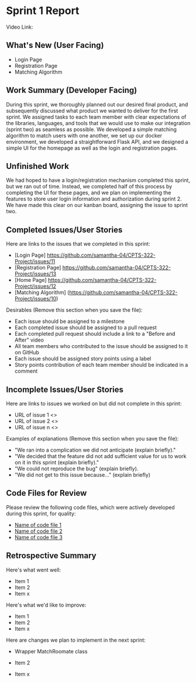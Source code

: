 # Sprint 1 Report 
Video Link: 
## What's New (User Facing)
 * Login Page
 * Registration Page
 * Matching Algorithm

## Work Summary (Developer Facing)
During this sprint, we thoroughly planned out our desired final product, and subsequently discussed what product we wanted to deliver for the first sprint. We assigned tasks to each team member with clear expectations of the libraries, languages, and tools that we would use to make our integration (sprint two) as seamless as possible. We developed a simple matching algorithm to match users with one another, we set up our docker environment, we developed a straightforward Flask API, and we designed a simple UI for the homepage as well as the login and registration pages.
## Unfinished Work
We had hoped to have a login/registration mechanism completed this sprint, but we ran out of time. Instead, we completed half of this process by completing the UI for these pages, and we plan on implementing the features to store user login information and authorization during sprint 2. We have made this clear on our kanban board, assigning the issue to sprint two. 

## Completed Issues/User Stories
Here are links to the issues that we completed in this sprint:

 * [Login Page] https://github.com/samantha-04/CPTS-322-Project/issues/11
 * [Registration Page] https://github.com/samantha-04/CPTS-322-Project/issues/13
 * [Home Page] https://github.com/samantha-04/CPTS-322-Project/issues/12
 * [Matching Algorithm] (https://github.com/samantha-04/CPTS-322-Project/issues/10)

 Desirables (Remove this section when you save the file):
  * Each issue should be assigned to a milestone
  * Each completed issue should be assigned to a pull request
  * Each completed pull request should include a link to a "Before and After" video
  * All team members who contributed to the issue should be assigned to it on GitHub
  * Each issue should be assigned story points using a label
  * Story points contribution of each team member should be indicated in a comment
 
 ## Incomplete Issues/User Stories
 Here are links to issues we worked on but did not complete in this sprint:
 
 * URL of issue 1 <<One sentence explanation of why issue was not completed>>
 * URL of issue 2 <<One sentence explanation of why issue was not completed>>
 * URL of issue n <<One sentence explanation of why issue was not completed>>
 
 Examples of explanations (Remove this section when you save the file):
  * "We ran into a complication we did not anticipate (explain briefly)." 
  * "We decided that the feature did not add sufficient value for us to work on it in this sprint (explain briefly)."
  * "We could not reproduce the bug" (explain briefly).
  * "We did not get to this issue because..." (explain briefly)

## Code Files for Review
Please review the following code files, which were actively developed during this sprint, for quality:
 * [Name of code file 1](https://github.com/your_repo/file_extension)
 * [Name of code file 2](https://github.com/your_repo/file_extension)
 * [Name of code file 3](https://github.com/your_repo/file_extension)
 
## Retrospective Summary
Here's what went well:
  * Item 1
  * Item 2
  * Item x
 
Here's what we'd like to improve:
   * Item 1
   * Item 2
   * Item x
  
Here are changes we plan to implement in the next sprint:
   * Wrapper MatchRoomate class
   * Item 2

   * Item x
